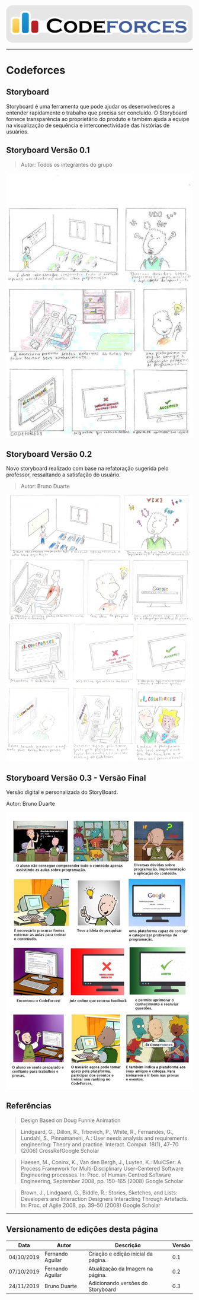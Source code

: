 <span style="margin-left: 0%; padding-top: 3%;">![Codeforces Logo](../images/codeforces.png)</span>

***
# Codeforces

## Storyboard
 Storyboard é uma ferramenta que pode ajudar os desenvolvedores a entender rapidamente o trabalho que precisa ser concluído. O Storyboard fornece transparência ao proprietário do produto e também ajuda a equipe na visualização de sequência e interconectividade das histórias de usuários.
## Storyboard Versão 0.1
> Autor: Todos os integrantes do grupo<br>

<span style="margin-right: 40%;">![STORYBOARD](images/storyboard.jpg)</span>


## Storyboard Versão 0.2
Novo storyboard realizado com base na refatoração sugerida pelo professor, ressaltando a satisfação do usuário.
> Autor: Bruno Duarte<br>

<span style="margin-right: 40%;">![STORYBOARD](images/storyboard_v2.jpg)</span>


## Storyboard Versão 0.3 - Versão Final
Versão digital e personalizada do StoryBoard.

Autor: Bruno Duarte<br>

<span style="margin-right: 40%;">![STORYBOARD](images/storyboard_v3.jpg)</span>


## Referências
> Design Based on Doug Funnie Animation

> Lindgaard, G., Dillon, R., Trbovich, P., White, R., Fernandes, G., Lundahl, S., Pinnamaneni, A.: User needs analysis and requirements engineering: Theory and practice. Interact. Comput. 18(1), 47–70 (2006)
CrossRefGoogle Scholar

> Haesen, M., Coninx, K., Van den Bergh, J., Luyten, K.: MuiCSer: A Process Framework for Multi-Disciplinary User-Centered Software Engineering processes. In: Proc. of Human-Centred Software Engineering, September 2008, pp. 150–165 (2008)
Google Scholar

> Brown, J., Lindgaard, G., Biddle, R.: Stories, Sketches, and Lists: Developers and Interaction Designers Interacting Through Artefacts. In: Proc. of Agile 2008, pp. 39–50 (2008)
Google Scholar

***
## Versionamento de edições desta página
| Data | Autor | Descrição | Versão |
|------|-------|-----------|--------|
| 04/10/2019 | Fernando Aguilar | Criação e edição inicial da página. | 0.1 |
| 07/10/2019 | Fernando Aguilar | Atualização da Imagem na página. | 0.2 |
|24/11/2019|Bruno Duarte|Adicionando versões do Storyboard|0.3|
